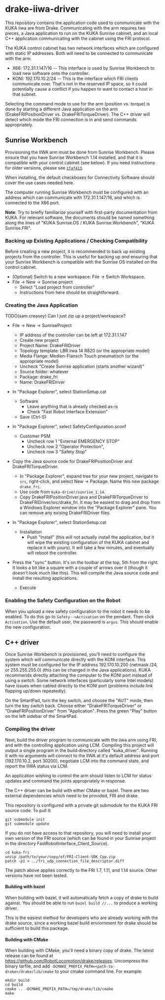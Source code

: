 # drake-iiwa-driver

This repository contains the application code used to communicate with
the KUKA iiwa are from Drake.  Communicating with the arm requires two
pieces, a Java application to run on the KUKA Sunrise cabinet, and an
local C++ application communicating with the cabinet using the FRI
protocol.

The KUKA control cabinet has two network interfaces which are
configured with static IP addresses.  Both will need to be connected
to communicate with the arm.

 * X66: 172.31.1.147/16 -- This interface is used by Sunrise Workbench to load new software onto the controller.
 * KONI: 192.170.10.2/24 -- This is the interface which FRI clients communicate over.  That's not in the reserved IP space, so it could potentially cause a conflict if you happen to want to contact a host in that subnet.

Selecting the command mode to use for the arm (position vs. torque) is
done by starting a different Java application on the arm
(DrakeFRIPositionDriver vs. DrakeFRITorqueDriver).  The C++ driver
will detect which mode the FRI connection is in and send commands
appropriately.

## Sunrise Workbench

Provisioning the IIWA arm must be done from Sunrise Workbench. Please ensure
that you have Sunrise Workbench 1.14 installed, and that it is compatible with
your control cabinet (see below). If you need instructions for older
versions, please see [`1faf413`](https://github.com/RobotLocomotion/drake-iiwa-driver/tree/1faf413).

When installing, the default checkboxes for Connectivity Software should cover
the use cases needed here.

The computer running Sunrise Workbench must be configured with an
address which can communicate with 172.31.1.147/16, and which is
connected to the X66 port.

**Note**: Try to briefly familiarize yourself with first-party documentation
from KUKA. For relevant software, the documents should be named something
along the lines of "KUKA Sunrise.OS / KUKA Sunrise.Workbench",
"KUKA Sunrise.FRI".

### Backing up Existing Applications / Checking Compatibility

Before creating a new project, it is recommended to back up existing projects
from the controller. This is useful for backing up *and* ensuring that your
Sunrise Workbench is compatible with the Sunrise OS installed on the control
cabinet.

* (Optional) Switch to a new workspace: File -> Switch Workspace.
* File -> New -> Sunrise project
  * Select "Load project from controller"
  * Instructions from here should be straightforward.

### Creating the Java Application

TODO(sam.creasey) Can I just zip up a project/workspace?

  * File -> New -> SunriseProject
    * IP address of the controller can be left at 172.31.1.147
    * Create new project
    * Project Name: DrakeFRIDriver
    * Topology template: LBR iiwa 14 R820 (or the appropriate model)
    * Media Flange: Medien-Flansch Touch pneumatisch (or the appropriate model)
    * Uncheck "Create Sunrise application (starts another wizard)"
    * Source folder: whatever
    * Package: drake_fri
    * Name: DrakeFRIDriver

  * In "Package Explorer", select StationSetup.cat
    * Software
      * Leave anything that is already checked as-is
      * Check "Fast Robot Interface Extension"
    * Save (Ctrl-S)

  * In "Package Explorer", select SafetyConfiguration.sconf
    * Customer PSM
      * Uncheck row 1 "External EMERGENCY STOP"
      * Uncheck row 2 "Operator Protection",
      * Uncheck row 3 "Safety Stop"

  * Copy the Java source code for DrakeFRIPositionDriver and DrakeFRITorqueDriver.
    * In "Package Explorer", expand tree for your new project, navigate to `src`, right-click, and select New -> Package. Name this new package `drake_fri`.
    * Use code from `kuka-driver/sunrise_1.14`.
    * Copy DrakeFRIPositionDriver.java and DrakeFRITorqueDriver to DrakeFRIDriver/src/drake_fri. It may be easiest to drag and drop from a Windows Explorer window into the "Package Explorer" pane.  You can remove any exising DrakeFRIDriver files.

  * In "Package Explorer", select StationSetup.cat
    * Installation
      * Push "Install" (this will not actually install the application, but it will wipe the existing configuration of the KUKA cabinet and replace it with yours).  It will take a few minutes, and eventually will reboot the controller.

  * Press the "sync" button.  It's on the toolbar at the top, 5th from the right.  It looks a bit like a square with a couple of arrows over it (though it doesn't look much like this).  This will compile the Java source code and install the resulting applications.
    * Execute

### Enabling the Safety Configuration on the Robot

When you upload a new safety configuration to the robot it needs to be enabled. To do this go to `Safety-->Activation` on the pendant. Then click `Activation`. Use the default user, the password is `argus`. This should enable the new configuration.

## C++ driver

Once Sunrise Workbench is provisioned, you'll need to configure the
system which will communicate directly with the KONI interface.  This
system must be configured for the IP address 192.170.10.200 (netmask
/24, or 255.255.255.0) (this can be changed in the Java applications).
KUKA recommends directly attaching the computer to the KONI port
instead of using a switch.  Some network interfaces (particularly some
Intel models) have issues when cabled directly to the KONI port (problems
include link flapping up/down repeatedly).

On the SmartPad, turn the key switch, and choose the "AUT" mode, then
turn the key switch back. Choose either "DrakeFRITorqueDriver" or
"DrakeFRIPositionDriver" from "Application". Press the green "Play"
button on the left sidebar of the SmartPad.

### Compiling the driver

Next, build the driver program to communicate with the iiwa arm using
FRI, and with the controlling application using LCM.  Compiling this
project will output a single program in the build directory called
"kuka_driver".  Running it with no arguments will connect to the IIWA
at it's default address and port (192.170.10.2, port 30200), negotiate
LCM into the command state, and report the IIWA status via LCM.

An application wishing to control the arm should listen to LCM for
status updates and command the joints appropriately in response.

The C++ driver can be build with either CMake or bazel.  There are two
external dependencies which need to be provided, FRI and drake.

This repository is configured with a private git submodule for the
KUKA FRI source code. To pull it:
```
git submodule init
git submodule update
```

If you do not have access to that repository, you will need to install
your own version of the FRI source (which can be found in your Sunrise
project in the directory FastRobotInterface_Client_Source).

```
cd kuka-fri
unzip /path/to/your/copy/of/FRI-Client-SDK_Cpp.zip
patch -p1 < ../fri_udp_connection_file_descriptor.diff
```

The patch above applies correctly to the FRI 1.7, 1.11, and 1.14 source.
Other versions have not been tested.

#### Building with bazel

When building with bazel, it will automatically fetch a copy of drake
to build against.  You should be able to run `bazel build //...` to
produce a working driver.

This is the easiest method for developers who are already working with
the drake source, since a working bazel build enviornment for drake
should be sufficient to build this package.

#### Building with CMake

When building with CMake, you'll need a binary copy of drake.  The
latest release can be found at
https://github.com/RobotLocomotion/drake/releases.  Uncompress the
binary tarfile, and add
`-DCMAKE_PREFIX_PATH=<path-to-drake>/drake/lib/cmake` to your cmake
command line.  For example:

```
mkdir build
cd build
cmake .. -DCMAKE_PREFIX_PATH=/tmp/drake/lib/cmake
make
```
